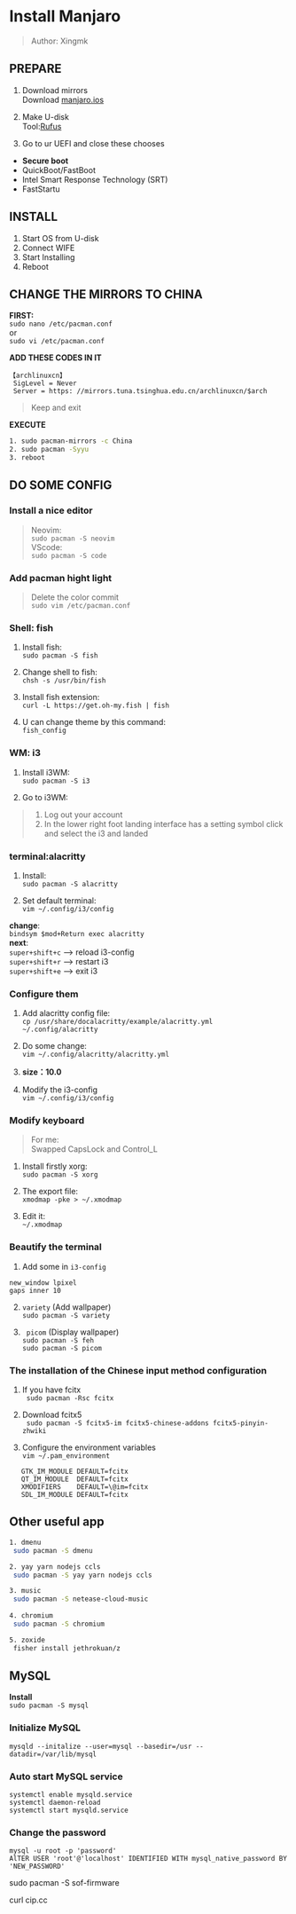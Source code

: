 # **Install Manjaro** 
> Author: Xingmk

## PREPARE
1. Download mirrors   
Download [manjaro.ios](https://manjaro.org/download/) 

1. Make U-disk   
Tool:[Rufus](https://rufus.ie/zh/)   
 
3. Go to ur UEFI and close these chooses    
- **Secure boot**  
- QuickBoot/FastBoot
- Intel Smart Response Technology (SRT)
- FastStartu


## INSTALL 
1. Start OS from U-disk
2. Connect WIFE
3. Start Installing
4. Reboot
 
 
## CHANGE THE MIRRORS TO CHINA 
**FIRST:**  
`sudo nano /etc/pacman.conf `  
or   
`sudo vi /etc/pacman.conf` 
 
**ADD THESE CODES IN IT**  
```
【archlinuxcn】
 SigLevel = Never
 Server = https: //mirrors.tuna.tsinghua.edu.cn/archlinuxcn/$arch
```
> Keep and exit  
   
**EXECUTE** 
```sh
1. sudo pacman-mirrors -c China
2. sudo pacman -Syyu
3. reboot
```

## DO SOME CONFIG
### Install a nice editor
> Neovim:  
 `sudo pacman -S neovim`  
 VScode:  
 `sudo pacman -S code` 
>

### Add pacman hight light
   
> Delete the color commit  
`sudo vim /etc/pacman.conf`    
    

### Shell: fish 

1. Install fish:  
`sudo pacman -S fish`

2. Change shell to fish:  
`chsh -s /usr/bin/fish`  

3. Install fish extension:  
`curl -L https://get.oh-my.fish | fish`   

4. U can change theme by this command:  
`fish_config`
 

### WM: i3
1. Install i3WM:  
`sudo pacman -S i3` 
        
2. Go to i3WM:
>  1. Log out your account 
> 2. In the lower right foot landing interface has a setting symbol click and select the i3 and landed

   
### terminal:alacritty

1. Install:  
`sudo pacman -S alacritty`    

2. Set default terminal:   
`vim ~/.config/i3/config`   

**change**:  
`bindsym $mod+Return exec alacritty`    
**next**:  
`super+shift+c` -->  reload i3-config   
`super+shift+r` -->  restart i3  
`super+shift+e` -->  exit i3   
 
### Configure them
1. Add alacritty config file:  
`cp /usr/share/docalacritty/example/alacritty.yml ~/.config/alacritty`

2. Do some change:  
`vim ~/.config/alacritty/alacritty.yml` 

3. **size：10.0**  
 
4. Modify the i3-config  
`vim ~/.config/i3/config`      

### Modify keyboard
> For me:   
> Swapped CapsLock and Control_L
1. Install firstly xorg:  
`sudo pacman -S xorg`
    
2. The export file:  
`xmodmap -pke > ~/.xmodmap`

3. Edit it:  
`~/.xmodmap` 


### Beautify the terminal

1. Add some in `i3-config`  
```
new_window lpixel    
gaps inner 10       
```
2. ` variety ` (Add wallpaper)  
`sudo pacman -S variety`  
 
3. ` picom` (Display wallpaper)   
`sudo pacman -S feh`  
`sudo pacman -S picom`

### The installation of the Chinese input method configuration
1. If you have fcitx  
` sudo pacman -Rsc fcitx`      
        
2. Download fcitx5   
` sudo pacman -S fcitx5-im fcitx5-chinese-addons fcitx5-pinyin-zhwiki`
      
3. Configure the environment variables  
`vim ~/.pam_environment`  
```
   GTK_IM_MODULE DEFAULT=fcitx
   QT_IM_MODULE  DEFAULT=fcitx
   XMODIFIERS    DEFAULT=\@im=fcitx
   SDL_IM_MODULE DEFAULT=fcitx
```


## Other useful app
```sh
1. dmenu 
 sudo pacman -S dmenu 

2. yay yarn nodejs ccls 
 sudo pacman -S yay yarn nodejs ccls

3. music
 sudo pacman -S netease-cloud-music
   
4. chromium
 sudo pacman -S chromium

5. zoxide
 fisher install jethrokuan/z 
```

## MySQL
**Install**    
`sudo pacman -S mysql`   

### Initialize MySQL
`mysqld --initalize --user=mysql --basedir=/usr --datadir=/var/lib/mysql` 

### Auto start MySQL service
```
systemctl enable mysqld.service
systemctl daemon-reload
systemctl start mysqld.service
```

### Change the password
`mysql -u root -p 'password'`   
`AlTER USER 'root'@'localhost' IDENTIFIED WITH mysql_native_password BY 'NEW_PASSWORD'`   


sudo pacman -S sof-firmware

curl cip.cc
